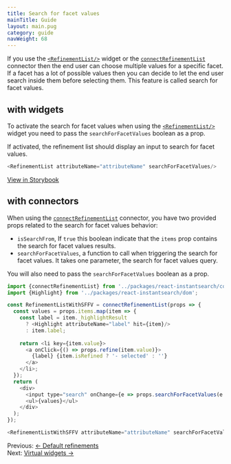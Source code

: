 ```yaml
---
title: Search for facet values
mainTitle: Guide
layout: main.pug
category: guide
navWeight: 68
---
```


If you use the [`<RefinementList/>`](widgets/RefinementList.html) widget or the [`connectRefinementList`](connectors/connectRefinementList.html)
connector then the end user can choose multiple values for a specific facet. If a facet has a lot of possible values then you can decide 
to let the end user search inside them before selecting them. This feature is called search for facet values. 

## with widgets

To activate the search for facet values when using the [`<RefinementList/>`](widgets/RefinementList.html) widget you need to pass the `searchForFacetValues` 
boolean as a prop.

If activated, the refinement list should display an input to search for facet values.

```javascript
<RefinementList attributeName="attributeName" searchForFacetValues/>
```

<a class="btn" href="https://community.algolia.com/instantsearch.js/react/storybook/?selectedKind=RefinementList&selectedStory=with%20search%20for%20facets%20value" target="_blank">View in Storybook</a>

## with connectors

When using the [`connectRefinementList`](connectors/connectRefinementList.html) connector, you have two provided props related to the search
for facet values behavior:

* `isSearchFrom`, If `true` this boolean indicate that the `items` prop contains the search for facet values results. 
* `searchForFacetValues`, a function to call when triggering the search for facet values. It takes one parameter, the search 
for facet values query. 

You will also need to pass the `searchForFacetValues` boolean as a prop.

```javascript
import {connectRefinementList} from '../packages/react-instantsearch/connectors';
import {Highlight} from '../packages/react-instantsearch/dom';

const RefinementListWithSFFV = connectRefinementList(props => {
  const values = props.items.map(item => {
    const label = item._highlightResult
      ? <Highlight attributeName="label" hit={item}/>
      : item.label;
      
    return <li key={item.value}>
      <a onClick={() => props.refine(item.value)}>
        {label} {item.isRefined ? '- selected' : ''}
      </a>
    </li>;
  });
  return (
    <div>
      <input type="search" onChange={e => props.searchForFacetValues(e.target.value)}/>
      <ul>{values}</ul>
    </div>
  );
});

<RefinementListWithSFFV attributeName="attributeName" searchForFacetValues/>
```

<div class="guide-nav">
    <div class="guide-nav-left">
        Previous: <a href="guide/Default_refinements.html">← Default refinements</a>
    </div>
    <div class="guide-nav-right">
        Next: <a href="guide/Virtual_widgets.html">Virtual widgets →</a>
    </div>
</div>